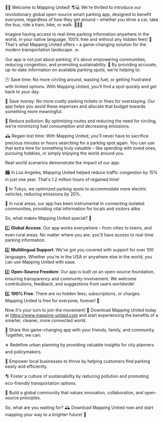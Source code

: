 🚨👋 Welcome to Mapping United! 🌎💻 We're thrilled to introduce our revolutionary global open-source smart parking app, designed to benefit everyone, regardless of how they get around – whether you drive a car, take the bus, ride a train, bike, or walk. 🚌🏃‍♂️

Imagine having access to real-time parking information anywhere in the world, in your native language, 100% free and without any hidden fees! 🤑 That's what Mapping United offers – a game-changing solution for the modern transportation landscape. 🔜

Our app is not just about parking; it's about empowering communities, reducing congestion, and promoting sustainability. 🌟 By providing accurate, up-to-date information on available parking spots, we're helping to:

🕒 Save time: No more circling around, wasting fuel, or getting frustrated with limited options. With Mapping United, you'll find a spot quickly and get back to your day.

💸 Save money: No more costly parking tickets or fines for overstaying. Our app helps you avoid these expenses and allocate that budget towards something more meaningful.

🌿 Reduce pollution: By optimizing routes and reducing the need for circling, we're minimizing fuel consumption and decreasing emissions.

🕰️ Regain lost time: With Mapping United, you'll never have to sacrifice precious minutes or hours searching for a parking spot again. You can use that extra time for something truly valuable – like spending with loved ones, pursuing hobbies, or simply enjoying the world around you.

Real-world scenarios demonstrate the impact of our app:

🏙️ In Los Angeles, Mapping United helped reduce traffic congestion by 15% in just one year. That's 1.2 million hours of regained time!

🚌 In Tokyo, we optimized parking spots to accommodate more electric vehicles, reducing emissions by 20%.

🚗 In rural areas, our app has been instrumental in connecting isolated communities, providing vital information for locals and visitors alike.

So, what makes Mapping United special? 🤔

1️⃣ **Global Access**: Our app works everywhere – from cities to towns, and even rural areas. No matter where you are, you'll have access to real-time parking information.

2️⃣ **Multilingual Support**: We've got you covered with support for over 100 languages. Whether you're in the USA or anywhere else in the world, you can use Mapping United with ease.

3️⃣ **Open-Source Freedom**: Our app is built on an open-source foundation, ensuring transparency and community involvement. We welcome contributions, feedback, and suggestions from users worldwide!

4️⃣ **100% Free**: There are no hidden fees, subscriptions, or charges. Mapping United is free for everyone, forever! 🤑

Now it's your turn to join the movement! 👊 Download Mapping United today at https://www.mapping-united.com and start experiencing the benefits of a smarter, cleaner, more connected world.

🤝 Share this game-changing app with your friends, family, and community. Together, we can:

✈️ Redefine urban planning by providing valuable insights for city planners and policymakers.

💪 Empower local businesses to thrive by helping customers find parking easily and efficiently.

🌎 Foster a culture of sustainability by reducing pollution and promoting eco-friendly transportation options.

🚀 Build a global community that values innovation, collaboration, and open-source principles.

So, what are you waiting for? 🕰️ Download Mapping United now and start mapping your way to a brighter future! 🌟